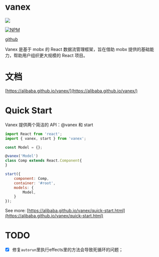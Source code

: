 # vanex
[![](https://img.shields.io/npm/dm/vanex.svg)](https://www.npmjs.com/package/vanex)

[![NPM](https://nodei.co/npm/vanex.png)](https://npmjs.org/package/vanex)  

[github](https://github.com/alibaba/vanex)

Vanex 是基于 mobx 的 React 数据流管理框架，旨在借助 mobx 提供的基础能力，帮助用户组织更大规模的 React 项目。

# 文档

[https://alibaba.github.io/vanex/](https://alibaba.github.io/vanex/)

# Quick Start

Vanex 提供两个简洁的 API：@vanex 和 start

```js
import React from 'react';
import { vanex, start } from 'vanex';

const Model = {};

@vanex('Model')
class Comp extends React.Component{
}

start({
    component: Comp,
    container: '#root',
    models: {
        Model,
    }
});
```

See more: [https://alibaba.github.io/vanex/quick-start.html](https://alibaba.github.io/vanex/quick-start.html)

# TODO

- [x] 修复`autorun`里执行effects里的方法会导致死循环的问题；